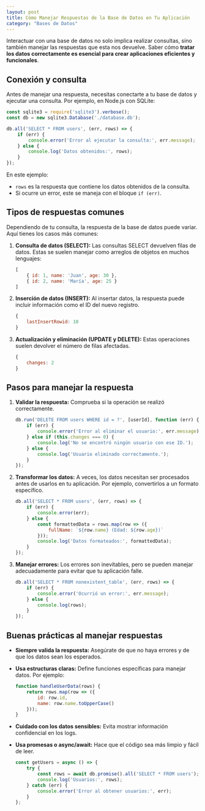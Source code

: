 ```yaml
---
layout: post
title: Cómo Manejar Respuestas de la Base de Datos en Tu Aplicación
category: "Bases de Datos"
---
```


Interactuar con una base de datos no solo implica realizar consultas, sino también manejar las respuestas que esta nos devuelve. Saber cómo **tratar los datos correctamente es esencial para crear aplicaciones eficientes y funcionales**.

## Conexión y consulta
Antes de manejar una respuesta, necesitas conectarte a tu base de datos y ejecutar una consulta. Por ejemplo, en Node.js con SQLite:

```js
const sqlite3 = require('sqlite3').verbose();
const db = new sqlite3.Database('./database.db');

db.all('SELECT * FROM users', (err, rows) => {
    if (err) {
        console.error('Error al ejecutar la consulta:', err.message);
    } else {
        console.log('Datos obtenidos:', rows);
    }
});
```

En este ejemplo:

- `rows` es la respuesta que contiene los datos obtenidos de la consulta.
- Si ocurre un error, este se maneja con el bloque `if (err)`.


## Tipos de respuestas comunes
Dependiendo de tu consulta, la respuesta de la base de datos puede variar. Aquí tienes los casos más comunes:

1. **Consulta de datos (SELECT):**
Las consultas SELECT devuelven filas de datos. Estas se suelen manejar como arreglos de objetos en muchos lenguajes:

    ```js
    [
        { id: 1, name: 'Juan', age: 30 },
        { id: 2, name: 'María', age: 25 }
    ]
    ```
  
2. **Inserción de datos (INSERT):**
Al insertar datos, la respuesta puede incluir información como el ID del nuevo registro.

    ```js
    {
        lastInsertRowid: 10
    }
    ```

3. **Actualización y eliminación (UPDATE y DELETE):**
Estas operaciones suelen devolver el número de filas afectadas.

    ```js
    {
        changes: 2
    }
    ```

## Pasos para manejar la respuesta
1. **Validar la respuesta:**
Comprueba si la operación se realizó correctamente.

    ```js
    db.run('DELETE FROM users WHERE id = ?', [userId], function (err) {
        if (err) {
            console.error('Error al eliminar el usuario:', err.message);
        } else if (this.changes === 0) {
            console.log('No se encontró ningún usuario con ese ID.');
        } else {
            console.log('Usuario eliminado correctamente.');
        }
    });
    ```

2. **Transformar los datos:**
A veces, los datos necesitan ser procesados antes de usarlos en tu aplicación. Por ejemplo, convertirlos a un formato específico.

    ```js
    db.all('SELECT * FROM users', (err, rows) => {
        if (err) {
            console.error(err);
        } else {
            const formattedData = rows.map(row => ({
                fullName: `${row.name} (Edad: ${row.age})`
            }));
            console.log('Datos formateados:', formattedData);
        }
    });
    ```

3. **Manejar errores:** 
   Los errores son inevitables, pero se pueden manejar adecuadamente para evitar que tu aplicación falle.

    ```js
    db.all('SELECT * FROM nonexistent_table', (err, rows) => {
        if (err) {
            console.error('Ocurrió un error:', err.message);
        } else {
            console.log(rows);
        }
    });
    ```
  
## Buenas prácticas al manejar respuestas
- **Siempre valida la respuesta:** Asegúrate de que no haya errores y de que los datos sean los esperados.

- **Usa estructuras claras:** Define funciones específicas para manejar datos. Por ejemplo:

    ```js
    function handleUserData(rows) {
        return rows.map(row => ({
            id: row.id,
            name: row.name.toUpperCase()
        }));
    }
    ```

- **Cuidado con los datos sensibles:** Evita mostrar información confidencial en los logs.

- **Usa promesas o async/await:** Hace que el código sea más limpio y fácil de leer.

    ```js
    const getUsers = async () => {
        try {
            const rows = await db.promise().all('SELECT * FROM users');
            console.log('Usuarios:', rows);
        } catch (err) {
            console.error('Error al obtener usuarios:', err);
        }
    };
    ```
